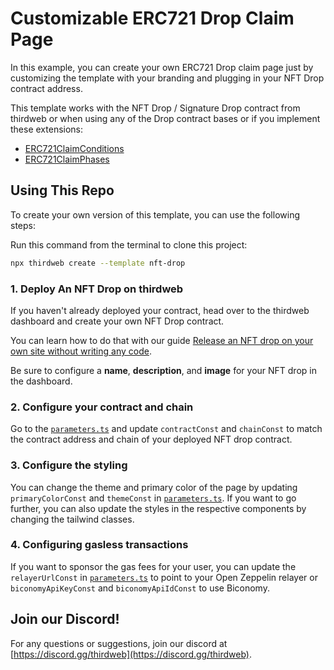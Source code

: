 # Customizable ERC721 Drop Claim Page

In this example, you can create your own ERC721 Drop claim page just by customizing the template with your branding and plugging in your NFT Drop contract address.

This template works with the NFT Drop / Signature Drop contract from thirdweb or when using any of the Drop contract bases or if you implement these extensions:

- [ERC721ClaimConditions](https://portal.thirdweb.com/solidity/extensions/erc721claimconditions)
- [ERC721ClaimPhases](https://portal.thirdweb.com/solidity/extensions/erc721claimphases)

## Using This Repo

To create your own version of this template, you can use the following steps:

Run this command from the terminal to clone this project:

```bash
npx thirdweb create --template nft-drop
```

### 1. Deploy An NFT Drop on thirdweb

If you haven't already deployed your contract, head over to the thirdweb dashboard and create your own NFT Drop contract.

You can learn how to do that with our guide [Release an NFT drop on your own site without writing any code](https://portal.thirdweb.com/guides/release-an-nft-drop-with-no-code#create-a-drop-contract).

Be sure to configure a **name**, **description**, and **image** for your NFT drop in the dashboard.

### 2. Configure your contract and chain

Go to the [`parameters.ts`](/src/consts/parameters.ts) and update `contractConst` and `chainConst` to match the contract address and chain of your deployed NFT drop contract.

### 3. Configure the styling

You can change the theme and primary color of the page by updating `primaryColorConst` and `themeConst` in [`parameters.ts`](/src/consts/parameters.ts). If you want to go further, you can also update the styles in the respective components by changing the tailwind classes.

### 4. Configuring gasless transactions

If you want to sponsor the gas fees for your user, you can update the `relayerUrlConst` in [`parameters.ts`](/src/consts/parameters.ts) to point to your Open Zeppelin relayer or `biconomyApiKeyConst` and `biconomyApiIdConst` to use Biconomy.

## Join our Discord!

For any questions or suggestions, join our discord at [https://discord.gg/thirdweb](https://discord.gg/thirdweb).
